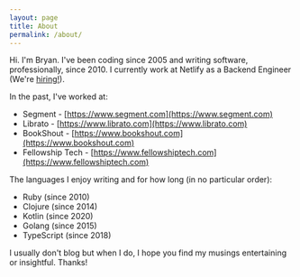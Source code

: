 ```yaml
---
layout: page
title: About
permalink: /about/
---
```


Hi. I'm Bryan. I've been coding since 2005 and writing software, professionally, since 2010.  I currently work at Netlify as a Backend Engineer (We're [hiring!](https://www.netlify.com/careers/)).


In the past, I've worked at:

- Segment - [https://www.segment.com](https://www.segment.com)
- Librato - [https://www.librato.com](https://www.librato.com)
- BookShout - [https://www.bookshout.com](https://www.bookshout.com)
- Fellowship Tech - [https://www.fellowshiptech.com](https://www.fellowshiptech.com)


The languages I enjoy writing and for how long (in no particular order):

- Ruby (since 2010)
- Clojure (since 2014)
- Kotlin (since 2020)
- Golang (since 2015)
- TypeScript (since 2018)


I usually don't blog but when I do, I hope you find my musings entertaining or insightful. Thanks!
